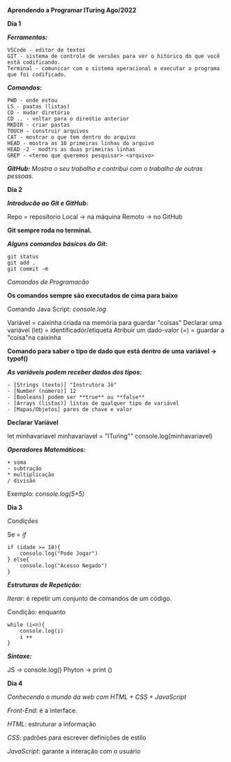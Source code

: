 **Aprendendo a Programar ITuring Ago/2022**

**Dia 1**

***Ferramentas:***
```
VSCode - editor de textos
GIT - sistema de controle de versões para ver o hitórico do que você está codificando.
Terminal - comunicar com o sistema operacional e executar o programa que foi codificado.
```

***Comandos:***
```
PWD - onde estou
LS - paatas (listas)
CD - mudar diretório
CD .. - voltar para o direótio anterior
MKDIR - criar pastas 
TOUCH - construir arquivos
CAT - mostrar o que tem dentro do arquivo
HEAD - mostra as 10 primeiras linhas do arquivo
HEAD -2 - modtrs as duas primeiras linhas
GREP - <termo que queremos pesquisar> <arquivo>
```
***GitHub:***
*Mostra o seu trabalho e contribui com o trabalho de outras pessoas.*

**Dia 2**

***Introducão ao Git e GitHub:***

Repo = reposítorio
Local -> na máquina
Remoto -> no GitHub

**Git sempre roda no terminal.**

***Alguns comandos básicos do Git:***
```
git status
git add .
git commit -m
```

*Comandos de Programacão*

**Os comandos sempre são executados de cima para baixo**

Comando Java Script: *console.log*

Variável = caixinha criada na memória para guardar "coisas"
Declarar uma variável (let) = identificador/etiqueta 
Atribuir um dado-valor (=) = guardar a "coisa"na caixinha

**Comando para saber o tipo de dado que está dentro de uma variável -> typof()**

***As variáveis podem receber dados dos tipos:***
```
- [Strings (texto)] "Instrutora Jô"
- [Number (número)] 12
- [Booleans] podem ser **true** ou **false**
- [Arrays (listas)] listas de qualquer tipo de variável 
- [Mapas/Objetos] pares de chave e valor
```
**Declarar Variável**

let minhavariavel
minhavariavel = "ITuring""
console.log(minhavariavel)

***Operadores Matemáticos:***
```
+ soma
- subtração
* multiplicação
/ divisão
```
Exemplo: *console.log(5+5)*

**Dia 3**

*Condições*

Se = *if*
```
if (idade >= 18){
    consolo.log("Pode Jogar")
} else{
    console.log("Acesso Negado")
}
```

***Estruturas de Repetição:***

*Iterar*: é repetir um conjunto de comandos de um código.

Condição: enquanto
```
while (i<n){
    console.log(i)
    i ++
}
```

***Sintaxe:***

JS -> console.log()
Phyton -> print ()

**Dia 4**

*Conhecendo o mundo da web com HTML + CSS + JavaScript*

*Front-End*: é a interface.

*HTML*: estruturar a informação

*CSS*: padrões para escrever definições de estilo

*JavaScript*: garante a interação com o usuário






















